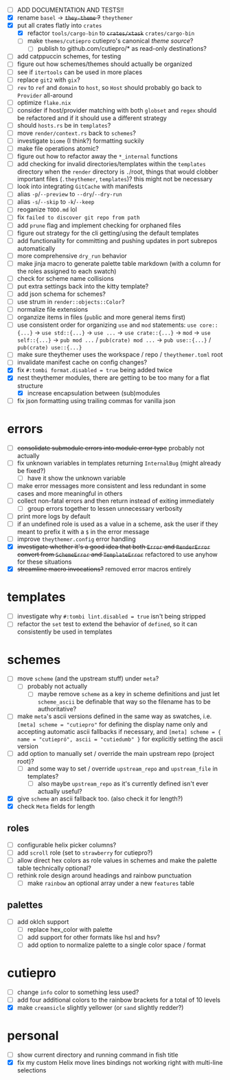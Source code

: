 - [ ] ADD DOCUMENTATION AND TESTS!!
- [x] rename `basel` -> ~~`they-theme` ?~~ `theythemer`
- [x] put all crates flatly into `crates`
  - [x] refactor `tools/cargo-bin` to ~~`crates/xtask`~~ `crates/cargo-bin`
  - [ ] make `themes/cutiepro` cutiepro's canonical _theme source_?
    - [ ] publish to github.com/cutiepro/* as read-only destinations?

- [ ] add catppuccin schemes, for testing
- [ ] figure out how schemes/themes should actually be organized
- [ ] see if `itertools` can be used in more places
- [ ] replace `git2` with `gix`?
- [ ] `rev` to `ref` and `domain` to `host`, so `Host` should probably go back
      to `Provider` all-around
- [ ] optimize `flake.nix`
- [ ] consider if host/provider matching with both `globset` and `regex` should
      be refactored and if it should use a different strategy
- [ ] should `hosts.rs` be in `templates`?
- [ ] move `render/context.rs` back to `schemes`?
- [ ] investigate `biome` (I think?) formatting suckily
- [ ] make file operations atomic?
- [ ] figure out how to refactor away the `*_internal` functions
- [ ] add checking for invalid directories/templates within the `templates`
      directory when the `render` directory is `.`/root, things that would
      clobber important files (`.theythemer`, `templates`)? this might not be
      necessary
- [ ] look into integrating `GitCache` with manifests
- [ ] alias `-p`/`--preview` to `--dry`/`--dry-run`
- [ ] alias `-s`/`--skip` to `-k`/`--keep`
- [ ] reoganize `TODO.md` lol
- [ ] fix `failed to discover git repo from path`
- [ ] add `prune` flag and implement checking for orphaned files
- [ ] figure out strategy for the cli getting/using the default templates
- [ ] add functionality for committing and pushing updates in port subrepos
      automatically
- [ ] more comprehensive `dry_run` behavior
- [ ] make jinja macro to generate palette table markdown (with a column for the
      roles assigned to each swatch)
- [ ] check for scheme name collisions
- [ ] put extra settings back into the kitty template?
- [ ] add json schema for schemes?
- [ ] use strum in `render::objects::Color`?
- [ ] normalize file extensions
- [ ] organzize items in files (`pub`lic and more general items first)
- [ ] use consistent order for organizing `use` and `mod` statements:
      `use core::{...}` -> `use std::{...}` -> `use ...` -> `use crate::{...}`
      -> `mod` -> `use self::{...}` -> `pub mod ...` / `pub(crate) mod ...` ->
      `pub use::{...}` / `pub(crate) use::{...}`
- [ ] make sure theythemer uses the workspace / repo / `theythemer.toml` root
- [ ] invalidate manifest cache on config changes?
- [x] fix `#:tombi format.disabled = true` being added twice
- [x] nest theythemer modules, there are getting to be too many for a flat structure
  - [x] increase encapsulation between (sub)modules
- [ ] fix json formatting using trailing commas for vanilla json

# errors

- [ ] ~~consolidate submodule errors into module error type~~ probably not
      actually
- [ ] fix unknown variables in templates returning `InternalBug` (might already
      be fixed?)
  - [ ] have it show the unknown variable
- [ ] make error messages more consistent and less redundant in some cases and
      more meaningful in others
- [ ] collect non-fatal errors and then return instead of exiting immediately
  - [ ] group errors together to lessen unnecessary verbosity
- [ ] print more logs by default
- [ ] if an undefined role is used as a value in a scheme, ask the user if they
      meant to prefix it with a `$` in the error message
- [ ] improve `theythemer.config` error handling
- [x] ~~investigate whether it's a good idea that both `Error` and `RenderError`
      convert from `SchemeError` and `TemplateError`~~ refactored to use anyhow
      for these situations
- [x] ~~streamline macro invocations?~~ removed error macros entirely

# templates

- [ ] investigate why `#:tombi lint.disabled = true` isn't being stripped
- [ ] refactor the `set` test to extend the behavior of `defined`, so it can
      consistently be used in templates

# schemes

- [ ] move `scheme` (and the upstream stuff) under `meta`?
  - [ ] probably not actually
    - [ ] maybe remove `scheme` as a key in scheme definitions and just let
          `scheme_ascii` be definable that way so the filename has to be
          authoritative?
- [ ] make `meta`'s ascii versions defined in the same way as swatches, i.e.
      `[meta]
      scheme = "cutiepro"` for defining the display name only and
      accepting automatic ascii fallbacks if necessary, and
      `[meta]
      scheme = { name = "cutiepró", ascii = "cutiedumb" }` for
      explicitly setting the ascii version
- [ ] add option to manually set / override the main upstream repo (project
      root)?
  - [ ] and some way to set / override `upstream_repo` and `upstream_file` in
        templates?
    - [ ] also maybe `upstream_repo` as it's currently defined isn't ever
          actually useful?
- [x] give `scheme` an ascii fallback too. (also check it for length?)
- [x] check `Meta` fields for length

## roles

- [ ] configurable helix picker columns?
- [ ] add `scroll` role (set to `strawberry` for cutiepro?)
- [ ] allow direct hex colors as role values in schemes and make the palette
      table technically optional?
- [ ] rethink role design around headings and rainbow punctuation
  - [ ] make `rainbow` an optional array under a new `features` table

## palettes

- [ ] add oklch support
  - [ ] replace hex_color with palette
  - [ ] add support for other formats like hsl and hsv?
  - [ ] add option to normalize palette to a single color space / format

# cutiepro

- [ ] change `info` color to something less used?
- [ ] add four additional colors to the rainbow brackets for a total of 10
      levels
- [x] make `creamsicle` slightly yellower (or `sand` slightly redder?)

# personal

- [ ] show current directory and running command in fish title
- [x] fix my custom Helix move lines bindings not working right with multi-line
      selections
